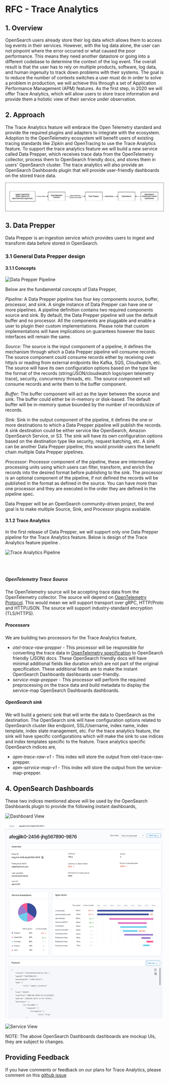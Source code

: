 # RFC - Trace Analytics
## 1. Overview
OpenSearch users already store their log data which allows them to access log events in their services. However, with the log data alone, the user can not pinpoint where the error occurred or what caused the poor performance. This means they need another datastore or going into a different codebase to determine the context of the log event. The overall result is that the user has to rely on multiple products, software, log data, and human ingenuity to track down problems with their systems. The goal is to reduce the number of contexts switches a 
user must do in order to solve a problem in production, we will achieve this through a set of Application Performance Management (APM) features. 
As the first step, in 2020 we will offer Trace Analytics, which will allow users to store trace information and provide them a holistic view of their
 service under observation.

## 2. Approach
The Trace Analytics feature will embrace the Open Telemetry standard and provide the required plugins and adapters to integrate with the ecosystem. 
Adoption to the OpenTelemetry ecosystem will benefit users of existing tracing standards like Zipkin and OpenTracing to use the Trace Analytics feature.
To support the trace analytics feature we will build a new service called Data Prepper, which receives trace data from the OpenTelemetry collector, process them to OpenSearch friendly docs, and stores them in users' OpenSearch cluster. The trace analytics will also provide an OpenSearch Dashboards plugin that will provide user-friendly dashboards on the stored trace data. 

![Architecture](images/HighLevelDesign.jpg)


## 3. Data Prepper

Data Prepper is an ingestion service which provides users to ingest and transform data before stored in OpenSearch. 

### 3.1 General Data Prepper design

#### 3.1.1 Concepts 

![Data Prepper Pipeline](images/DataPrepperPipeline.png)

Below are the fundamental concepts of Data Prepper,

*Pipeline:*
A Data Prepper pipeline has four key components source, buffer, processor, and sink. A single instance of Data Prepper can have one or more pipelines. A pipeline definition contains two required components source and sink. By default, the Data Prepper pipeline will use the default buffer and no processor. All the components are pluggable and enable a user to plugin their custom implementations. Please note that custom implementations will have implications on guarantees however the basic interfaces will remain the same.

*Source:*
The source is the input component of a pipeline, it defines the mechanism through which a Data Prepper pipeline will consume records. The source component could consume records either by receiving over http/s or reading from external endpoints like Kafka, SQS, Cloudwatch, etc.  The source will have its own configuration options based on the type like the format of the records (string/JSON/cloudwatch logs/open telemetry trace), security, concurrency threads, etc. The source component will consume records and write them to the buffer component. 

*Buffer:*
The buffer component will act as the layer between the source and sink. The buffer could either be in-memory or disk-based. The default buffer will be in-memory queue bounded by the number of records/size of records.

*Sink:*
Sink in the output component of the pipeline, it defines the one or more destinations to which a Data Prepper pipeline will publish the records. A sink destination could be either service like OpenSearch, Amazon OpenSearch Service, or S3. The sink will have its own configuration options based on the destination type like security, request batching, etc. A sink can be another Data Prepper pipeline, this would provide users the benefit chain multiple Data Prepper pipelines.

*Processor:*
Processor component of the pipeline, these are intermediary processing units using which users can filter, transform, and enrich the records into the desired format before publishing to the sink. The processor is an optional component of the pipeline, if not defined the records will be published in the format as defined in the source. You can have more than one processor and they are executed in the order they are defined in the pipeline spec.


Data Prepper will be an OpenSearch community-driven project, the end goal is to make multiple Source, Sink, and Processor plugins available.

#### 3.1.2 Trace Analytics

In the first release of Data Prepper, we will support only one Data Prepper pipeline for the Trace Analytics feature. Below is design of the Trace Analytics feature pipeline .

![Trace Analytics Pipeline](images/TraceAnalyticsFeature.jpg)

<br />
<br />

##### OpenTelemetry Trace Source

The OpenTelemetry source will be accepting trace data from the OpenTelemetry collector. The source will depend on [OpenTelemetry Protocol](https://github.com/open-telemetry/opentelemetry-specification/tree/master/specification/protocol). This would
mean we will support transport over gRPC, HTTP/Proto and HTTP/JSON. The source will support industry-standard encryption (TLS/HTTPS). 

##### Processors

We are building two processors for the Trace Analytics feature,
* *otel-trace-raw-prepper* -  This processor will be responsible for converting the trace data in [OpenTelemetry specification](https://github.com/open-telemetry/opentelemetry-proto/tree/master/opentelemetry/proto/trace/v1) to OpenSearch friendly (JSON) docs. These OpenSearch friendly docs will have minimal additional fields like duration which are not part of the original specification. These additional fields are to make the instant OpenSearch Dashboards dashboards user-friendly.
* *service-map-prepper* -  This processor will perform the required preprocessing on the trace data and build metadata to display the service-map OpenSearch Dashboards dashboards.


##### OpenSearch sink

We will build a generic sink that will write the data to OpenSearch as the destination. The OpenSearch sink will have configuration options related to OpenSearch cluster like endpoint, SSL/Username, index name, index template, index state management, etc. 
For the trace analytics feature, the sink will have specific configurations which will make the sink to use indices and index templates specific to the feature. Trace analytics specific OpenSearch indices are,
                                                                                                                                                                 
* *apm-trace-raw-v1* -  This index will store the output from otel-trace-raw-prepper. 
* *apm-service-map-v1* - This index will store the output from the service-map-prepper.

## 4. OpenSearch Dashboards

These two indices mentioned above will be used by the OpenSearch Dashboards plugin to provide the following instant dashboards,

![Dashboard View](images/DashboardView.png)

![Trace View](images/TraceView.png)

![Service View](images/ServiceView.png)


NOTE: The above OpenSearch Dashboards dashboards are mockup UIs, they are subject to changes.


## Providing Feedback
If you have comments or feedback on our plans for Trace Analytics, please comment on this [github issue](https://github.com/opensearch-project/simple-ingest-transformation-utility-pipeline/issues/39)